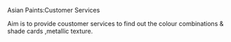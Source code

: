 Asian Paints:Customer Services

Aim is to provide coustomer services to find out the colour combinations & shade cards ,metallic texture.

